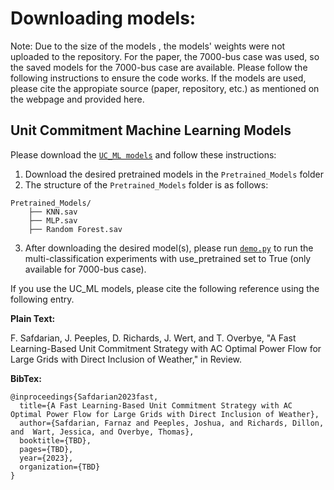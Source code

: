 # Downloading models:

Note: Due to the size of the models , the models' weights were not 
uploaded to the repository. For the paper, the 7000-bus case was used, so the saved models for the 7000-bus case are available. 
Please follow the following instructions
to ensure the code works. If the models are used,
please cite the appropiate source (paper, repository, etc.) as mentioned
on the webpage and provided here.

##  Unit Commitment Machine Learning Models

Please download the [`UC_ML models`](https://drive.google.com/drive/folders/1HP19lAyvtMpHGdE7CVv_0yI2A5i4KtQR?usp=sharing)
and follow these instructions:

1. Download the desired pretrained models in the `Pretrained_Models` folder
2. The structure of the `Pretrained_Models` folder is as follows:
```
Pretrained_Models/
    ├── KNN.sav
    ├── MLP.sav
    ├── Random Forest.sav
```
3. After downloading the desired model(s), please run [`demo.py`](https://github.com/Advanced-Vision-and-Learning-Lab/UC_ML/blob/main/demo.py) to run the multi-classification experiments with use_pretrained set to True (only available for 7000-bus case).

If you use the UC_ML models, please cite the following reference using the following entry.

**Plain Text:**

F. Safdarian, J. Peeples, D. Richards, J. Wert, and T. Overbye, "A Fast Learning-Based Unit Commitment Strategy with AC Optimal Power Flow for Large Grids with Direct Inclusion of Weather,"  in Review.

**BibTex:**

```
@inproceedings{Safdarian2023fast,
  title={A Fast Learning-Based Unit Commitment Strategy with AC Optimal Power Flow for Large Grids with Direct Inclusion of Weather},
  author={Safdarian, Farnaz and Peeples, Joshua, and Richards, Dillon, and  Wart, Jessica, and Overbye, Thomas},
  booktitle={TBD},
  pages={TBD},
  year={2023},
  organization={TBD}
}
```